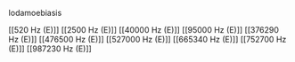 Iodamoebiasis

[[520 Hz (E)]]
[[2500 Hz (E)]]
[[40000 Hz (E)]]
[[95000 Hz (E)]]
[[376290 Hz (E)]]
[[476500 Hz (E)]]
[[527000 Hz (E)]]
[[665340 Hz (E)]]
[[752700 Hz (E)]]
[[987230 Hz (E)]]